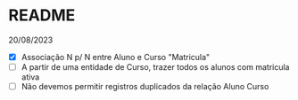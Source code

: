 # README

20/08/2023

- [X] Associação N p/ N entre Aluno e Curso "Matricula"
- [ ] A partir de uma entidade de Curso, trazer todos os alunos com matricula ativa
- [ ] Não devemos permitir registros duplicados da relação Aluno Curso